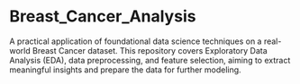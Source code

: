 # Breast_Cancer_Analysis
A practical application of foundational data science techniques on a real-world Breast Cancer dataset. This repository covers Exploratory Data Analysis (EDA), data preprocessing, and feature selection, aiming to extract meaningful insights and prepare the data for further modeling.
